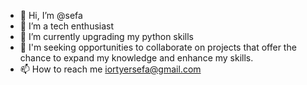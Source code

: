 - 👋 Hi, I’m @sefa
- 👀 I’m a tech enthusiast
- 🌱 I’m currently upgrading my python skills 
- 💞️ I'm seeking opportunities to collaborate on projects that offer the chance to expand my knowledge and enhance my skills.
- 📫 How to reach me iortyersefa@gmail.com

<!---
sefann/sefann is a ✨ special ✨ repository because its `README.md` (this file) appears on your GitHub profile.
You can click the Preview link to take a look at your changes.
--->
